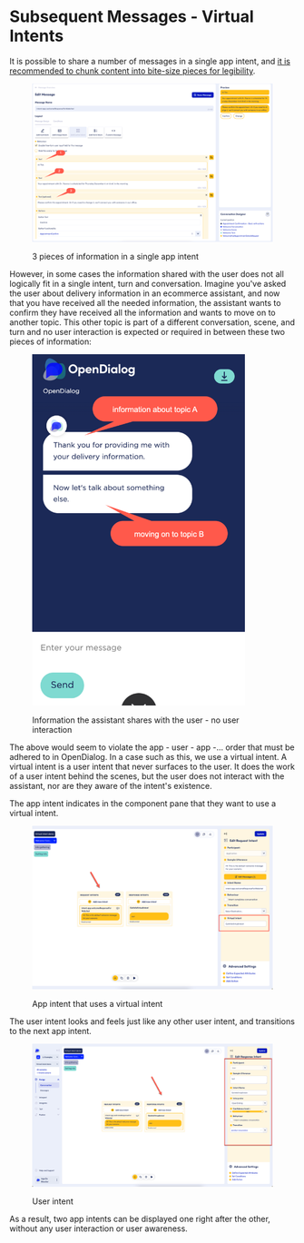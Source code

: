 # Subsequent Messages - Virtual Intents

It is possible to share a number of messages in a single app intent, and [it is recommended to chunk content into bite-size pieces for legibility](messages-best-practices.md).&#x20;

<figure><img src="../../../.gitbook/assets/2023-05-23_14-09-08.png" alt=""><figcaption><p>3 pieces of information in a single app intent</p></figcaption></figure>

However, in some cases the information shared with the user does not all logically fit in a single intent, turn and conversation. Imagine you've asked the user about delivery information in an ecommerce assistant, and now that you have received all the needed information, the assistant wants to confirm they have received all the information and wants to move on to another topic. This other topic is part of a different conversation, scene, and turn and no user interaction is expected or required in between these two pieces of information:&#x20;

&#x20;

<figure><img src="../../../.gitbook/assets/2023-05-23_14-14-16.png" alt="" width="375"><figcaption><p>Information the assistant shares with the user - no user interaction</p></figcaption></figure>

The above would seem to violate the app - user - app -... order that must be adhered to in OpenDialog. In a case such as this, we use a virtual intent. A virtual intent is a user intent that never surfaces to the user. It does the work of a user intent behind the scenes, but the user does not interact with the assistant, nor are they aware of the intent's existence.

The app intent indicates in the component pane that they want to use a virtual intent.&#x20;

<figure><img src="../../../.gitbook/assets/2023-05-23_14-19-32.png" alt=""><figcaption><p>App intent that uses a virtual intent</p></figcaption></figure>

The user intent looks and feels just like any other user intent, and transitions to the next app intent.&#x20;

<figure><img src="../../../.gitbook/assets/2023-05-23_14-21-42.png" alt=""><figcaption><p>User intent</p></figcaption></figure>

As a result, two app intents can be displayed one right after the other, without any user interaction or user awareness.&#x20;

